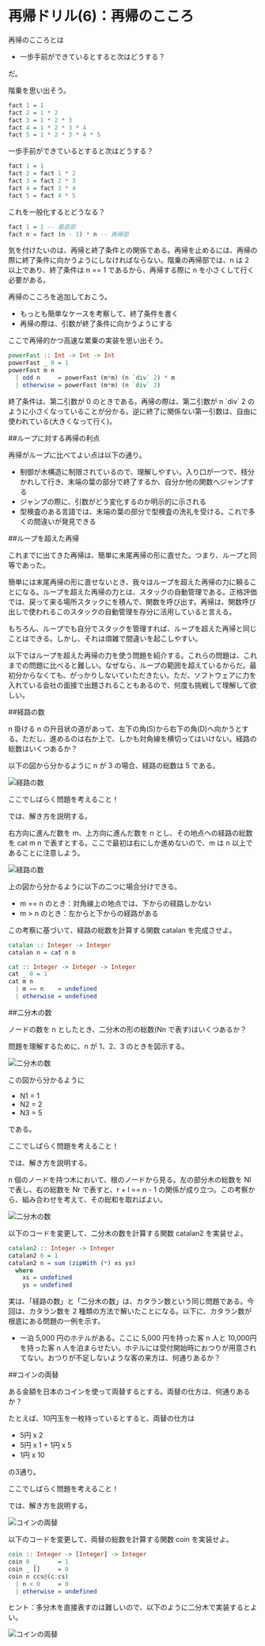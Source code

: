 # 再帰ドリル(6)：再帰のこころ

再帰のこころとは

- 一歩手前ができているとすると次はどうする？

だ。

階乗を思い出そう。

```haskell
fact 1 = 1
fact 2 = 1 * 2
fact 3 = 1 * 2 * 3
fact 4 = 1 * 2 * 3 * 4
fact 5 = 1 * 2 * 3 * 4 * 5
```

一歩手前ができているとすると次はどうする？

```haskell
fact 1 = 1
fact 2 = fact 1 * 2
fact 3 = fact 2 * 3
fact 4 = fact 3 * 4
fact 5 = fact 4 * 5
```

これを一般化するとどうなる？

```haskell
fact 1 = 1 -- 基底部
fact n = fact (n - 1) * n -- 再帰部
```

気を付けたいのは、再帰と終了条件との関係である。再帰を止めるには、再帰の際に終了条件に向かうようにしなければならない。階乗の再帰部では、n は 2 以上であり、終了条件は n == 1 であるから、再帰する際に n を小さくして行く必要がある。

再帰のこころを追加しておこう。

- もっとも簡単なケースを考察して、終了条件を書く
- 再帰の際は、引数が終了条件に向かうようにする

ここで再帰的かつ高速な累乗の実装を思い出そう。

```haskell
powerFast :: Int -> Int -> Int
powerFast _ 0 = 1
powerFast m n
  | odd n     = powerFast (m*m) (n `div` 2) * m
  | otherwise = powerFast (m*m) (n `div` 2)
```

終了条件は、第二引数が 0 のときである。再帰の際は、第二引数が n \`div\` 2 のように小さくなっていることが分かる。逆に終了に関係ない第一引数は、自由に使われている(大きくなって行く)。

##ループに対する再帰の利点

再帰がループに比べてよい点は以下の通り。

- 制御が木構造に制限されているので、理解しやすい。入り口が一つで、枝分かれして行き、末端の葉の部分で終了するか、自分か他の関数へジャンプする
- ジャンプの際に、引数がどう変化するのか明示的に示される
- 型検査のある言語では、末端の葉の部分で型検査の洗礼を受ける。これで多くの間違いが発見できる

##ループを超えた再帰

これまでに出てきた再帰は、簡単に末尾再帰の形に直せた。つまり、ループと同等であった。

簡単には末尾再帰の形に直せないとき、我々はループを超えた再帰の力に頼ることになる。ループを超えた再帰の力とは、スタックの自動管理である。正格評価では、戻って来る場所スタックにを積んで、関数を呼び出す。再帰は、関数呼び出しで使われるこのスタックの自動管理を存分に活用していると言える。

もちろん、ループでも自分でスタックを管理すれば、ループを超えた再帰と同じことはできる。しかし、それは煩雑で間違いを起こしやすい。

以下ではループを超えた再帰の力を使う問題を紹介する。これらの問題は、これまでの問題に比べると難しい。なぜなら、ループの範囲を超えているからだ。最初分からなくても、がっかりしないていただきたい。ただ、ソフトウェアに力を入れている会社の面接で出題されることもあるので、何度も挑戦して理解して欲しい。

##経路の数

n 掛ける n の升目状の道があって、左下の角(S)から右下の角(D)へ向かうとする。ただし、進めるのは右か上で、しかも対角線を横切ってはいけない。経路の総数はいくつあるか？

以下の図から分かるように n が 3 の場合、経路の総数は 5 である。

![経路の数](figs/routing.png?raw=true)

ここでしばらく問題を考えること！

では、解き方を説明する。

右方向に進んだ数を m、上方向に進んだ数を n とし、その地点への経路の総数を cat m n で表すとする。ここで最初は右にしか進めないので、m は n 以上であることに注意しよう。

![経路の数](figs/routing2.png?raw=true)

上の図から分かるように以下の二つに場合分けできる。

- m == n のとき：対角線上の地点では、下からの経路しかない
- m > n のとき：左からと下からの経路がある

この考察に基づいて、経路の総数を計算する関数 catalan を完成させよ。

```haskell
catalan :: Integer -> Integer
catalan n = cat n n

cat :: Integer -> Integer -> Integer
cat _ 0 = 1
cat m n
  | m == n    = undefined
  | otherwise = undefined
```

##二分木の数

ノードの数を n としたとき、二分木の形の総数(Nn で表す)はいくつあるか？

問題を理解するために、n が 1、2、3 のときを図示する。

![二分木の数](figs/tree.png?raw=true)

この図から分かるように

- N1 = 1
- N2 = 2
- N3 = 5

である。

ここでしばらく問題を考えること！

では、解き方を説明する。

n 個のノードを持つ木において、根のノードから見る。左の部分木の総数を Nl で表し、右の総数を Nr で表すと、r + l == n - 1 の関係が成り立つ。この考察から、組み合わせを考えて、その総和を取ればよい。

![二分木の数](figs/tree2.png?raw=true)

以下のコードを変更して、二分木の数を計算する関数 catalan2 を実装せよ。

```haskell
catalan2 :: Integer -> Integer
catalan2 0 = 1
catalan2 n = sum (zipWith (*) xs ys)
  where
    xs = undefined
    ys = undefined
```

実は、「経路の数」と「二分木の数」は、カタラン数という同じ問題である。今回は、カタラン数を 2 種類の方法で解いたことになる。以下に、カタラン数が根底にある問題の一例を示す。

- 一泊 5,000 円のホテルがある。ここに 5,000 円を持った客 n 人と 10,000円を持った客 n 人を泊まらせたい。ホテルには受付開始時におつりが用意されてない。おつりが不足しないような客の来方は、何通りあるか？

##コインの両替

ある金額を日本のコインを使って両替するとする。両替の仕方は、何通りあるか？

たとえば、10円玉を一枚持っているとすると、両替の仕方は

- 5円 x 2
- 5円 x 1 + 1円 x 5
- 1円 x 10

の3通り。

ここでしばらく問題を考えること！

では、解き方を説明する。

![コインの両替](figs/coin.png?raw=true)

以下のコードを変更して、両替の総数を計算する関数 coin を実装せよ。

```haskell
coin :: Integer -> [Integer] -> Integer
coin 0 _      = 1
coin _ []     = 0
coin n ccs@(c:cs)
  | n < 0     = 0
  | otherwise = undefined
```

ヒント：多分木を直接表すのは難しいので、以下のように二分木で実装するとよい。

![コインの両替](figs/coin2.png?raw=true)

